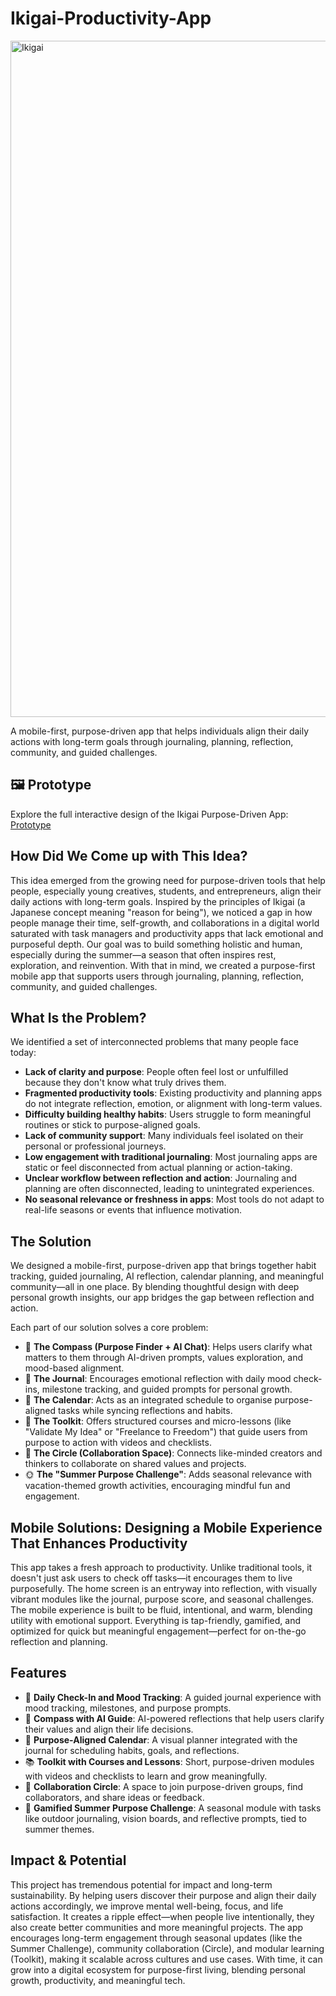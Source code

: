 # Ikigai-Productivity-App
<img width="1920" height="1082" alt="Ikigai" src="https://github.com/user-attachments/assets/bdd9aa15-ad91-41fb-807d-05f5e2877bde" />

A mobile-first, purpose-driven app that helps individuals align their daily actions with long-term goals through journaling, planning, reflection, community, and guided challenges.

## 🖼 Prototype  
Explore the full interactive design of the Ikigai Purpose-Driven App: 
[Prototype](https://www.figma.com/proto/EuTIr7lXngLJRq63EMDqt6/Projects?node-id=346-9452&t=eNv63MHOKSp0PW4M-1)

## How Did We Come up with This Idea?
This idea emerged from the growing need for purpose-driven tools that help people, especially young creatives, students, and entrepreneurs, align their daily actions with long-term goals. Inspired by the principles of Ikigai (a Japanese concept meaning "reason for being"), we noticed a gap in how people manage their time, self-growth, and collaborations in a digital world saturated with task managers and productivity apps that lack emotional and purposeful depth. Our goal was to build something holistic and human, especially during the summer—a season that often inspires rest, exploration, and reinvention. With that in mind, we created a purpose-first mobile app that supports users through journaling, planning, reflection, community, and guided challenges.

## What Is the Problem?

We identified a set of interconnected problems that many people face today:

- **Lack of clarity and purpose**: People often feel lost or unfulfilled because they don't know what truly drives them.
- **Fragmented productivity tools**: Existing productivity and planning apps do not integrate reflection, emotion, or alignment with long-term values.
- **Difficulty building healthy habits**: Users struggle to form meaningful routines or stick to purpose-aligned goals.
- **Lack of community support**: Many individuals feel isolated on their personal or professional journeys.
- **Low engagement with traditional journaling**: Most journaling apps are static or feel disconnected from actual planning or action-taking.
- **Unclear workflow between reflection and action**: Journaling and planning are often disconnected, leading to unintegrated experiences.
- **No seasonal relevance or freshness in apps**: Most tools do not adapt to real-life seasons or events that influence motivation.

## The Solution

We designed a mobile-first, purpose-driven app that brings together habit tracking, guided journaling, AI reflection, calendar planning, and meaningful community—all in one place. By blending thoughtful design with deep personal growth insights, our app bridges the gap between reflection and action.

Each part of our solution solves a core problem:

- 🧭 **The Compass (Purpose Finder + AI Chat)**: Helps users clarify what matters to them through AI-driven prompts, values exploration, and mood-based alignment.
- 📓 **The Journal**: Encourages emotional reflection with daily mood check-ins, milestone tracking, and guided prompts for personal growth.
- 📆 **The Calendar**: Acts as an integrated schedule to organise purpose-aligned tasks while syncing reflections and habits.
- 🧰 **The Toolkit**: Offers structured courses and micro-lessons (like "Validate My Idea" or "Freelance to Freedom") that guide users from purpose to action with videos and checklists.
- 👥 **The Circle (Collaboration Space)**: Connects like-minded creators and thinkers to collaborate on shared values and projects.
- 🌞 **The "Summer Purpose Challenge"**: Adds seasonal relevance with vacation-themed growth activities, encouraging mindful fun and engagement.

## Mobile Solutions: Designing a Mobile Experience That Enhances Productivity

This app takes a fresh approach to productivity. Unlike traditional tools, it doesn't just ask users to check off tasks—it encourages them to live purposefully. The home screen is an entryway into reflection, with visually vibrant modules like the journal, purpose score, and seasonal challenges. The mobile experience is built to be fluid, intentional, and warm, blending utility with emotional support. Everything is tap-friendly, gamified, and optimized for quick but meaningful engagement—perfect for on-the-go reflection and planning.

## Features

- 📘 **Daily Check-In and Mood Tracking**: A guided journal experience with mood tracking, milestones, and purpose prompts.
- 🧭 **Compass with AI Guide**: AI-powered reflections that help users clarify their values and align their life decisions.
- 📅 **Purpose-Aligned Calendar**: A visual planner integrated with the journal for scheduling habits, goals, and reflections.
- 📚 **Toolkit with Courses and Lessons**: Short, purpose-driven modules with videos and checklists to learn and grow meaningfully.
- 👥 **Collaboration Circle**: A space to join purpose-driven groups, find collaborators, and share ideas or feedback.
- 🌻 **Gamified Summer Purpose Challenge**: A seasonal module with tasks like outdoor journaling, vision boards, and reflective prompts, tied to summer themes.

## Impact & Potential

This project has tremendous potential for impact and long-term sustainability. By helping users discover their purpose and align their daily actions accordingly, we improve mental well-being, focus, and life satisfaction. It creates a ripple effect—when people live intentionally, they also create better communities and more meaningful projects. The app encourages long-term engagement through seasonal updates (like the Summer Challenge), community collaboration (Circle), and modular learning (Toolkit), making it scalable across cultures and use cases. With time, it can grow into a digital ecosystem for purpose-first living, blending personal growth, productivity, and meaningful tech.

